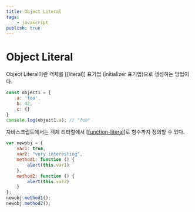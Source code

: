 ```yaml
---
title: Object Literal
tags:
    - javascript
publish: true
---
```


# Object Literal

Object Literal이란 객체를 [[literal]] 표기법 (initializer 표기법)으로 생성하는 방법이다.

```javascript
const object1 = {
    a: 'foo',
    b: 42,
    c: {}
}
console.log(object1.a); // "foo"
```

자바스크립트에서는 객체 리터럴에서 [[function-literal]]로 함수까지 정의할 수 있다.

```javascript
var newobj = {
    var1: true,
    var2: "very interesting",
    method1: function () {
        alert(this.var1)
    },
    method2: function () {
        alert(this.var2)
    }
};
newobj.method1();
newobj.method2();
```

[//begin]: # "Autogenerated link references for markdown compatibility"
[function-literal]: function-literal.md "Function Literal"
[//end]: # "Autogenerated link references"